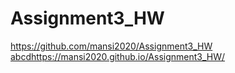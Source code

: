 # Assignment3_HW
[https://github.com/mansi2020/Assignment3_HW
abcd](https://mansi2020.github.io/Assignment3_HW/)https://mansi2020.github.io/Assignment3_HW/
